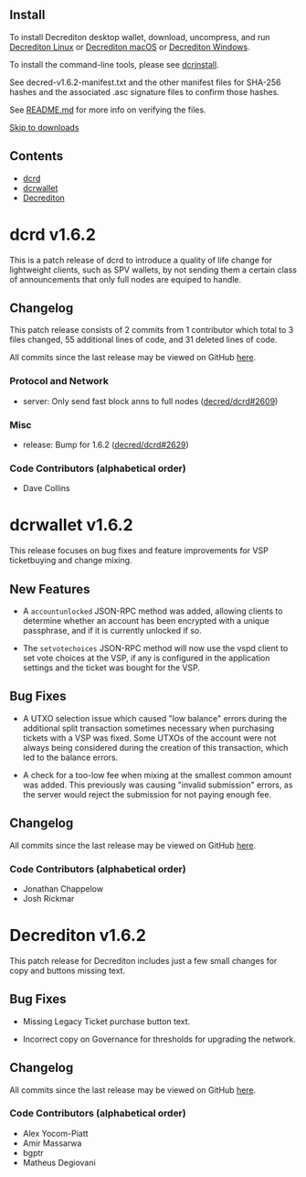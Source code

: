 ## Install

To install Decrediton desktop wallet, download, uncompress, and run [Decrediton Linux](https://github.com/decred/decred-binaries/releases/download/v1.6.2/decrediton-v1.6.2.AppImage) or [Decrediton macOS](https://github.com/decred/decred-binaries/releases/download/v1.6.2/decrediton-v1.6.2.dmg) or [Decrediton Windows](https://github.com/decred/decred-binaries/releases/download/v1.6.2/decrediton-v1.6.2.exe).

To install the command-line tools, please see [dcrinstall](https://github.com/decred/decred-release/tree/master/cmd/dcrinstall).

See decred-v1.6.2-manifest.txt and the other manifest files for SHA-256 hashes and the associated .asc signature files to confirm those hashes.

See [README.md](./README.md#verifying-binaries) for more info on verifying the files.

[Skip to downloads](#downloads-v162)

## Contents

* [dcrd](#dcrd-v162)
* [dcrwallet](#dcrwallet-v162)
* [Decrediton](#decrediton-v162)

<a name="dcrd-v162" />

# dcrd v1.6.2

This is a patch release of dcrd to introduce a quality of life change for lightweight clients, such as SPV wallets, by not sending them a certain class of announcements that only full nodes are equiped to handle.

## Changelog

This patch release consists of 2 commits from 1 contributor which total to 3 files changed, 55 additional lines of code, and 31 deleted lines of code.

All commits since the last release may be viewed on GitHub [here](https://github.com/decred/dcrd/compare/release-v1.6.1...release-v1.6.2).

### Protocol and Network

- server: Only send fast block anns to full nodes ([decred/dcrd#2609](https://github.com/decred/dcrd/pull/2609))

### Misc

- release: Bump for 1.6.2 ([decred/dcrd#2629](https://github.com/decred/dcrd/pull/2629))

### Code Contributors (alphabetical order)

- Dave Collins

<a name="dcrwallet-v162" />

# dcrwallet v1.6.2

This release focuses on bug fixes and feature improvements for VSP ticketbuying and change mixing.

## New Features

* A `accountunlocked` JSON-RPC method was added, allowing clients to determine whether an account has been encrypted with a unique passphrase, and if it is currently unlocked if so.

* The `setvotechoices` JSON-RPC method will now use the vspd client to set vote choices at the VSP, if any is configured in the application settings and the ticket was bought for the VSP.

## Bug Fixes

* A UTXO selection issue which caused "low balance" errors during the additional split transaction sometimes necessary when purchasing tickets with a VSP was fixed.  Some UTXOs of the account were not always being considered during the creation of this transaction, which led to the balance errors.

* A check for a too-low fee when mixing at the smallest common amount was added. This previously was causing "invalid submission" errors, as the server would reject the submission for not paying enough fee.

## Changelog

All commits since the last release may be viewed on GitHub [here](https://github.com/decred/dcrwallet/compare/release-v1.6.1...release-v1.6.2).

### Code Contributors (alphabetical order)

* Jonathan Chappelow
* Josh Rickmar

<a name="decrediton-v162" />

# Decrediton v1.6.2

This patch release for Decrediton includes just a few small changes for copy and buttons missing text.

## Bug Fixes

* Missing Legacy Ticket purchase button text.

* Incorrect copy on Governance for thresholds for upgrading the network.

## Changelog

All commits since the last release may be viewed on GitHub [here](https://github.com/decred/decrediton/compare/release-v1.6.1...release-v1.6.2).

### Code Contributors (alphabetical order)

- Alex Yocom-Piatt
- Amir Massarwa
- bgptr
- Matheus Degiovani

<a name="downloads-v162" />
